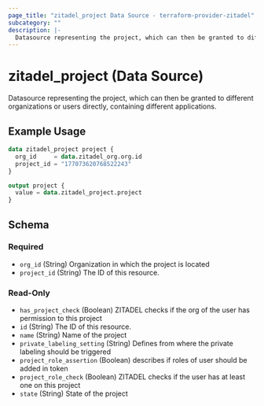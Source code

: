 ```yaml
---
page_title: "zitadel_project Data Source - terraform-provider-zitadel"
subcategory: ""
description: |-
  Datasource representing the project, which can then be granted to different organizations or users directly, containing different applications.
---
```


# zitadel_project (Data Source)

Datasource representing the project, which can then be granted to different organizations or users directly, containing different applications.

## Example Usage

```terraform
data zitadel_project project {
  org_id     = data.zitadel_org.org.id
  project_id = "177073620768522243"
}

output project {
  value = data.zitadel_project.project
}
```

<!-- schema generated by tfplugindocs -->
## Schema

### Required

- `org_id` (String) Organization in which the project is located
- `project_id` (String) The ID of this resource.

### Read-Only

- `has_project_check` (Boolean) ZITADEL checks if the org of the user has permission to this project
- `id` (String) The ID of this resource.
- `name` (String) Name of the project
- `private_labeling_setting` (String) Defines from where the private labeling should be triggered
- `project_role_assertion` (Boolean) describes if roles of user should be added in token
- `project_role_check` (Boolean) ZITADEL checks if the user has at least one on this project
- `state` (String) State of the project